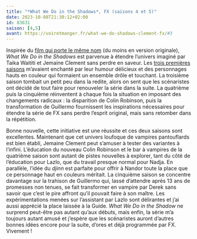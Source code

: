 ```yaml
---
title: "*What We Do in the Shadows*, FX (saisons 4 et 5)"
date: 2023-10-08T21:30:12+02:00
id: 83631 
saison: [4,5]
avant: https://voiretmanger.fr/what-we-do-shadows-clement-fx/#3
---
```


Inspirée du [film qui porte le même nom](https://voiretmanger.fr/vampires-toute-intimite-waititi-clement/) (du moins en version originale), *What We Do in the Shadows* est parvenue à étendre l’univers imaginé par Taika Waititi et Jemaine Clement sans perdre en saveur. Les [trois premières saisons](https://voiretmanger.fr/what-we-do-shadows-clement-fx/) m’avaient enchanté par leur humour délicieux et des personnages hauts en couleur qui formaient un ensemble drôle et touchant. La troisième saison tombait un petit peu dans la redite, alors on sent que les scénaristes ont décidé de tout faire pour renouveler la série dans la suite. La quatrième puis la cinquième réinventent à chaque fois la situation en imposant des changements radicaux : la disparition de Colin Robinson, puis la transformation de Guillermo fournissent les inspirations nécessaires pour étendre la série de FX sans perdre l’esprit original, mais sans retomber dans la répétition.

Bonne nouvelle, cette initiative est une réussite et ces deux saisons sont excellentes. Maintenant que cet univers loufoque de vampires pantouflards est bien établi, Jemaine Clement peut s’amuser à tester des variantes à l’infini. L’éducation du nouveau Colin Robinson et le bar à vampires de la quatrième saison sont autant de pistes nouvelles à explorer, tant du côté de l’éducation pour Lazlo, que du travail presque normal pour Nadja. En parallèle, l’idée du *djinn* est parfaite pour offrir à Nandor toute la place que ce personnage haut en couleurs méritait. La cinquième saison se concentre davantage sur la trahison de Guillermo qui, lassé d’attendre après 13 ans de promesses non tenues, se fait transformer en vampire par Derek sans savoir que c’est le pire affront qu’il pouvait faire à son maître. Les expérimentations menées sur l’assistant par Lazlo sont délirantes et j’ai aussi apprécié la place laissée à la Guide. *What We Do in the Shadow* ne surprend peut-être pas autant qu’aux débuts, mais enfin, la série m’a toujours autant amusé et j’espère que les scénaristes auront d’autres bonnes idées encore pour la suite, d’ores et déjà programmée par FX. Vivement !


